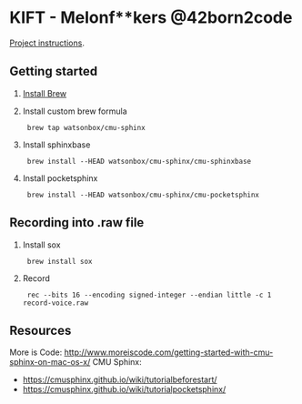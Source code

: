 # KIFT - Melonf**kers @42born2code

[Project instructions][pdf].

## Getting started

1. [Install Brew][brew]
2. Install custom brew formula

        brew tap watsonbox/cmu-sphinx

3. Install sphinxbase

        brew install --HEAD watsonbox/cmu-sphinx/cmu-sphinxbase

4. Install pocketsphinx

        brew install --HEAD watsonbox/cmu-sphinx/cmu-pocketsphinx


## Recording into .raw file

1. Install sox

        brew install sox

2. Record

        rec --bits 16 --encoding signed-integer --endian little -c 1 record-voice.raw





## Resources

More is Code: http://www.moreiscode.com/getting-started-with-cmu-sphinx-on-mac-os-x/
CMU Sphinx:
  * https://cmusphinx.github.io/wiki/tutorialbeforestart/
  * https://cmusphinx.github.io/wiki/tutorialpocketsphinx/

[pdf]: https://github.com/R4meau/KIFT/blob/master/kift.pdf
[brew]: https://github.com/all-hack/42moonlight/blob/master/resources/install_brew_fileuser.md
